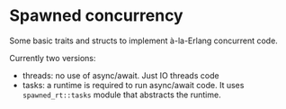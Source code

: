 # Spawned concurrency
Some basic traits and structs to implement à-la-Erlang concurrent code.

Currently two versions:

- threads: no use of async/await. Just IO threads code
- tasks: a runtime is required to run async/await code. It uses `spawned_rt::tasks` module that abstracts the runtime.
